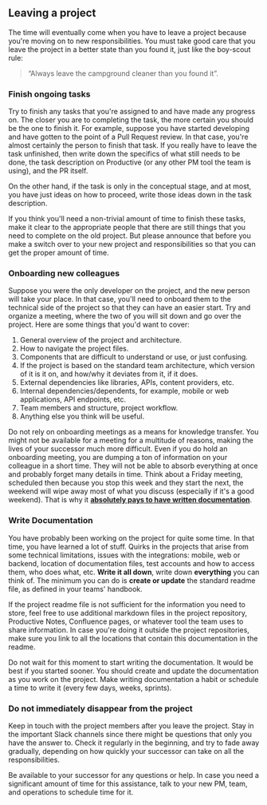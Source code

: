 ## Leaving a project

The time will eventually come when you have to leave a project because you're moving on to new responsibilities. You must take good care that you leave the project in a better state than you found it, just like the boy-scout rule: 

> “Always leave the campground cleaner than you found it”.

### Finish ongoing tasks

Try to finish any tasks that you're assigned to and have made any progress on. The closer you are to completing the task, the more certain you should be the one to finish it. For example, suppose you have started developing and have gotten to the point of a Pull Request review. In that case, you're almost certainly the person to finish that task. If you really have to leave the task unfinished, then write down the specifics of what still needs to be done, the task description on Productive (or any other PM tool the team is using), and the PR itself.

On the other hand, if the task is only in the conceptual stage, and at most, you have just ideas on how to proceed, write those ideas down in the task description.

If you think you'll need a non-trivial amount of time to finish these tasks, make it clear to the appropriate people that there are still things that you need to complete on the old project. But please announce that before you make a switch over to your new project and responsibilities so that you can get the proper amount of time.

### Onboarding new colleagues

Suppose you were the only developer on the project, and the new person will take your place. In that case, you'll need to onboard them to the technical side of the project so that they can have an easier start. Try and organize a meeting, where the two of you will sit down and go over the project. Here are some things that you'd want to cover:

 1. General overview of the project and architecture.
 2. How to navigate the project files.
 3. Components that are difficult to understand or use, or just confusing.
 4. If the project is based on the standard team architecture, which version of it is it on, and how/why it deviates from it, if it does.
 5. External dependencies like libraries, APIs, content providers, etc.
 6. Internal dependencies/dependents, for example, mobile or web applications, API endpoints, etc. 
 7. Team members and structure, project workflow.
 8. Anything else you think will be useful.

Do not rely on onboarding meetings as a means for knowledge transfer. You might not be available for a meeting for a multitude of reasons, making the lives of your successor much more difficult. Even if you do hold an onboarding meeting, you are dumping a ton of information on your colleague in a short time. They will not be able to absorb everything at once and probably forget many details in time. Think about a Friday meeting, scheduled then because you stop this week and they start the next, the weekend will wipe away most of what you discuss (especially if it's a good weekend). That is why it [**absolutely pays to have written documentation**](#write-documentation).

### Write Documentation

You have probably been working on the project for quite some time. In that time, you have learned a lot of stuff. Quirks in the projects that arise from some technical limitations, issues with the integrations: mobile, web or backend, location of documentation files, test accounts and how to access them, who does what, etc. **Write it all down**, write down **everything** you can think of. The minimum you can do is **create or update** the standard readme file, as defined in your teams' handbook.

If the project readme file is not sufficient for the information you need to store, feel free to use additional markdown files in the project repository, Productive Notes, Confluence pages, or whatever tool the team uses to share information. In case you're doing it outside the project repositories, make sure you link to all the locations that contain this documentation in the readme.

Do not wait for this moment to start writing the documentation. It would be best if you started sooner. You should create and update the documentation as you work on the project. Make writing documentation a habit or schedule a time to write it (every few days, weeks, sprints).

### Do not immediately disappear from the project

Keep in touch with the project members after you leave the project. Stay in the important Slack channels since there might be questions that only you have the answer to. Check it regularly in the beginning, and try to fade away gradually, depending on how quickly your successor can take on all the responsibilities.

Be available to your successor for any questions or help. In case you need a significant amount of time for this assistance, talk to your new PM, team, and operations to schedule time for it.
